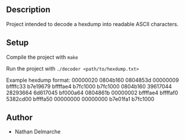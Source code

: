 ## Description
Project intended to decode a hexdump into readable ASCII characters.

## Setup
Compile the project with ```make```

Run the project with ```./decoder <path/to/hexdump.txt>```


Example hexdump format:
00000020
0804b160
0804853d
00000009
bffffc33
b7e19679
bffffae4
b7fc1000
b7fc1000
0804b160
39617044
28293664
6d617045
bf000a64
0804861b
00000002
bffffae4
bffffaf0
5382cd00
bffffa50
00000000
00000000
b7e01fa1
b7fc1000

## Author
- Nathan Delmarche
